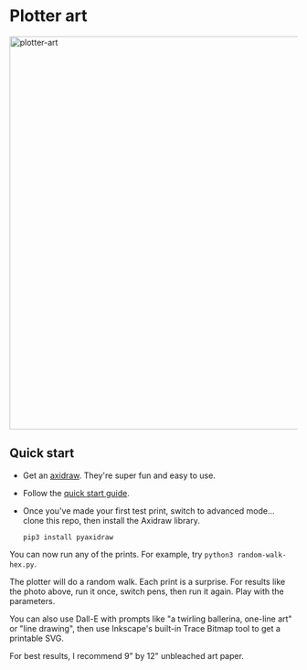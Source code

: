 # Plotter art

<img width="688" alt="plotter-art" src="https://user-images.githubusercontent.com/169280/187288142-7f6354c6-37b6-4e6b-ad3b-5b7fad724575.png">

## Quick start

- Get an [axidraw](https://axidraw.com/). They're super fun and easy to use.
- Follow the [quick start guide](https://wiki.evilmadscientist.com/AxiDraw).
- Once you've made your first test print, switch to advanced mode... clone this repo, then install the Axidraw library.

  ```
  pip3 install pyaxidraw
  ```

You can now run any of the prints. For example, try `python3 random-walk-hex.py`.

The plotter will do a random walk. Each print is a surprise. For results like the photo above, run it once, switch pens, then run it again. Play with the parameters.

You can also use Dall-E with prompts like "a twirling ballerina, one-line art" or "line drawing", then use Inkscape's built-in Trace Bitmap tool to get a printable SVG.

For best results, I recommend 9" by 12" unbleached art paper.
